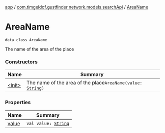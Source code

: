 [app](../../index.md) / [com.timgeldof.gustfinder.network.models.searchApi](../index.md) / [AreaName](./index.md)

# AreaName

`data class AreaName`

The name of the area of the place

### Constructors

| Name | Summary |
|---|---|
| [&lt;init&gt;](-init-.md) | The name of the area of the place`AreaName(value: `[`String`](https://kotlinlang.org/api/latest/jvm/stdlib/kotlin/-string/index.html)`)` |

### Properties

| Name | Summary |
|---|---|
| [value](value.md) | `val value: `[`String`](https://kotlinlang.org/api/latest/jvm/stdlib/kotlin/-string/index.html) |
